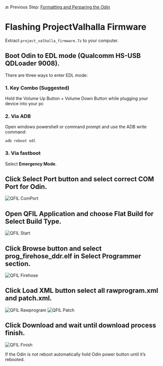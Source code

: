 
🔙 Previous Step: [Formatting and Perparing the Odin](https://github.com/ProjectValhalla/OdinWindowsGuides/blob/main/pages/FlashingProjectValhallaFirmware.md)

# Flashing ProjectValhalla Firmware

Extract `project_valhalla_firmware.7z` to your computer.

## Boot Odin to EDL mode (Qualcomm HS-USB QDLoader 9008).
There are three ways to enter EDL mode:

### 1. Key Combo (Suggested)
Hold the Volume Up Button + Volume Down Button while plugging your device into your pc

### 2. Via ADB
Open windows powershell or command prompt and use the ADB write command:

```adb reboot edl```

### 3. Via fastboot
Select **Emergency Mode**.

## Click Select Port button and select correct COM Port for Odin.
![QFIL ComPort](/images/qfil_comport.jpg)

## Open QFIL Application and choose Flat Build for Select Build Type.
![QFIL Start](/images/qfil_download_start.jpg)

## Click Browse button and select **prog_firehose_ddr.elf** in Select Programmer section.
![QFIL Firehose](/images/qfil_firehose.jpg)

## Click Load XML button select all **rawprogram.xml** and **patch.xml**.
![QFIL Rawprogram](/images/qfil_rawprogram.jpg)
![QFIL Patch](/images/qfil_patch.jpg)

## Click Download and wait until download process finish.
![QFIL Finish](/images/qfil_download_finish.jpg)


If the Odin is not reboot automatically hold Odin power button until it’s rebooted.
